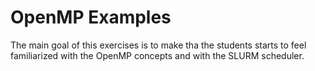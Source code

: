 # OpenMP Examples
The main goal of this exercises is to make tha the students starts to feel familiarized with the OpenMP concepts and with the SLURM scheduler.
